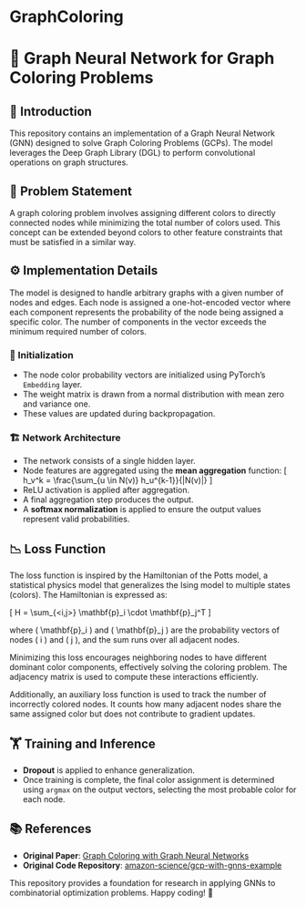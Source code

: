 # GraphColoring

# 🚀 Graph Neural Network for Graph Coloring Problems

## 📌 Introduction
This repository contains an implementation of a Graph Neural Network (GNN) designed to solve Graph Coloring Problems (GCPs). The model leverages the Deep Graph Library (DGL) to perform convolutional operations on graph structures.

## 🎨 Problem Statement
A graph coloring problem involves assigning different colors to directly connected nodes while minimizing the total number of colors used. This concept can be extended beyond colors to other feature constraints that must be satisfied in a similar way.

## ⚙️ Implementation Details
The model is designed to handle arbitrary graphs with a given number of nodes and edges. Each node is assigned a one-hot-encoded vector where each component represents the probability of the node being assigned a specific color. The number of components in the vector exceeds the minimum required number of colors.

### 🔢 Initialization
- The node color probability vectors are initialized using PyTorch’s `Embedding` layer.
- The weight matrix is drawn from a normal distribution with mean zero and variance one.
- These values are updated during backpropagation.

### 🏗️ Network Architecture
- The network consists of a single hidden layer.
- Node features are aggregated using the **mean aggregation** function:
  \[ h_v^k = \frac{\sum_{u \in N(v)} h_u^{k-1}}{|N(v)|} \]
- ReLU activation is applied after aggregation.
- A final aggregation step produces the output.
- A **softmax normalization** is applied to ensure the output values represent valid probabilities.

## 📉 Loss Function
The loss function is inspired by the Hamiltonian of the Potts model, a statistical physics model that generalizes the Ising model to multiple states (colors). The Hamiltonian is expressed as:

\[ H = \sum_{<i,j>} \mathbf{p}_i \cdot \mathbf{p}_j^T \]

where \( \mathbf{p}_i \) and \( \mathbf{p}_j \) are the probability vectors of nodes \( i \) and \( j \), and the sum runs over all adjacent nodes.

Minimizing this loss encourages neighboring nodes to have different dominant color components, effectively solving the coloring problem. The adjacency matrix is used to compute these interactions efficiently.

Additionally, an auxiliary loss function is used to track the number of incorrectly colored nodes. It counts how many adjacent nodes share the same assigned color but does not contribute to gradient updates.

## 🏋️ Training and Inference
- **Dropout** is applied to enhance generalization.
- Once training is complete, the final color assignment is determined using `argmax` on the output vectors, selecting the most probable color for each node.

## 📚 References
- **Original Paper**: [Graph Coloring with Graph Neural Networks](https://arxiv.org/pdf/2202.01606.pdf)
- **Original Code Repository**: [amazon-science/gcp-with-gnns-example](https://github.com/amazon-science/gcp-with-gnns-example)

This repository provides a foundation for research in applying GNNs to combinatorial optimization problems. Happy coding! 🚀
